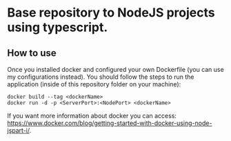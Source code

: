 # Base repository to NodeJS projects using typescript.

## How to use

Once you installed docker and configured your own Dockerfile (you can use my configurations instead). You should follow the steps to run the application (inside of this repository folder on your machine):

```terminal
docker build --tag <dockerName>
docker run -d -p <ServerPort>:<NodePort> <dockerName>
```

If you want more information about docker you can access: https://www.docker.com/blog/getting-started-with-docker-using-node-jspart-i/.

